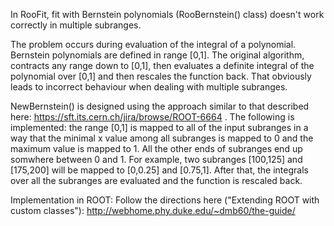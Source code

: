 In RooFit, fit with Bernstein polynomials (RooBernstein() class) doesn't work correctly in multiple subranges.

The problem occurs during evaluation of the integral of a polynomial. Bernstein polynomials are defined in range [0,1]. The original algorithm, contracts any range down to [0,1], then evaluates a definite integral of the polynomial over [0,1] and then rescales the function back. That obviously leads to incorrect behaviour when dealing with multiple subranges.


NewBernstein() is designed using the approach similar to that described here: https://sft.its.cern.ch/jira/browse/ROOT-6664 .
The following is implemented: the range [0,1] is mapped to all of the input subranges in a way that the minimal x value among all subranges is mapped to 0 and the maximum value is mapped to 1. All the other ends of subranges end up somwhere between 0 and 1. For example, two subranges [100,125] and [175,200] will be mapped to [0,0.25] and [0.75,1].
After that, the integrals over all the subranges are evaluated and the function is rescaled back.


Implementation in ROOT:
Follow the directions here ("Extending ROOT with custom classes"): 
http://webhome.phy.duke.edu/~dmb60/the-guide/
